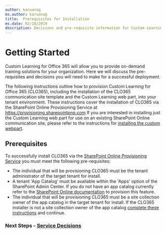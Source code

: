 ```yaml
---
author: karuanag
ms.author: karuanag
title:  Prerequisites for Installation
ms.date: 02/10/2019
description: Decisions and pre-requisite information for Custom Learning installation and setup 
---
```


# Getting Started

Custom Learning for Office 365 will allow you to provide on-demand training solutions for your organization.  Here we will discuss the pre-requisites and decisions you will need to make for a successful deployment.

The following instructions outline how to provision Custom Learning for Office 365 (CLO365), including the installation of the CLO365 communication site template and the Custom Learning web part, into your tenant environment. These instructions cover the installation of CLO365 via the SharePoint Online Provisioning Service at https://provisioning.sharepointpnp.com    If you are interested in installing just the Custom Learning web part for use on an existing SharePoint Online communication site, please refer to the instructions for [installing the custom webpart](installwebpart.md). 

## Prerequisites
 
To successfully install CLO365 via the [SharePoint Online Provisioning Service](https://provisioning.sharepointpnp.com) you must meet the following pre-requisites: 
 
- The individual that will be provisioning CLO365 must be the tenant administrator of the target tenant for install.  
- A tenant 'App Catalog' must be available within the 'Apps' option of the SharePoint Admin Center. If you do not have an app catalog currently refer to the [SharePoint Online documentation](https://docs.microsoft.com/en-us/sharepoint/use-app-catalog) to provision this feature.  
- The individual that will be provisioning CLO365 must be a site collection owner of the app catalog in the target tenant for install. If the CLO365 installer is not a site collection owner of the app catalog [complete these instructions](addappadmin.md) and continue.  

### Next Steps - [Service Decisions](servicedecisions.md)
